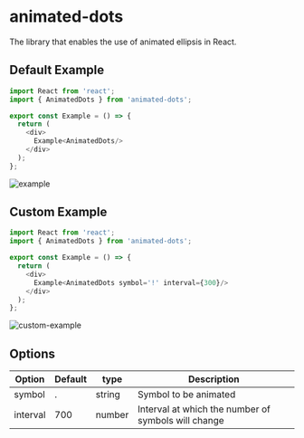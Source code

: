 # animated-dots
The library that enables the use of animated ellipsis in React.

## Default Example

```javascript
import React from 'react';
import { AnimatedDots } from 'animated-dots';

export const Example = () => {
  return (
    <div>
      Example<AnimatedDots/>
    </div>
  );
};
```

![example](https://github.com/privetigor999/animated-dots/assets/106771492/ec35c872-8865-42f9-b0fb-5ab70a524b36)

## Custom Example
```javascript
import React from 'react';
import { AnimatedDots } from 'animated-dots';

export const Example = () => {
  return (
    <div>
      Example<AnimatedDots symbol='!' interval={300}/>
    </div>
  );
};
```

![custom-example](https://github.com/privetigor999/animated-dots/assets/106771492/81591623-6753-444e-8ba6-4aa00fe1bb8f)

## Options

| Option      | Default     | type |Description              |
|-------------|-------------|------|-------------------------|
| symbol      | .           |string|Symbol to be animated    |
| interval    | 700         |number|Interval at which the number of symbols will change      |


